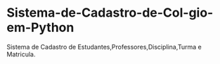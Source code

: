 # Sistema-de-Cadastro-de-Col-gio-em-Python
Sistema de Cadastro de Estudantes,Professores,Disciplina,Turma e Matricula.
